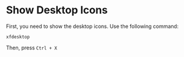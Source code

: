# Show Desktop Icons

First, you need to show the desktop icons. Use the following command:

```terminal
xfdesktop
```
Then, press `Ctrl + X`
